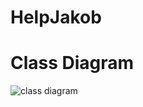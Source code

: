 # HelpJakob
# Class Diagram
![class diagram](https://github.com/PhilipGeil/HelpJakob/blob/main/Sk%C3%A6rmbillede%202020-11-09%20095815.png)
